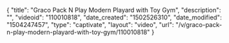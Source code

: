 {
    "title": "Graco Pack N Play Modern Playard with Toy Gym",
    "description": "",
    "videoid": "110010818",
    "date_created": "1502526310",
    "date_modified": "1504247457",
    "type": "captivate",
    "layout": "video",
    "url": "\/v\/graco-pack-n-play-modern-playard-with-toy-gym\/110010818"
}